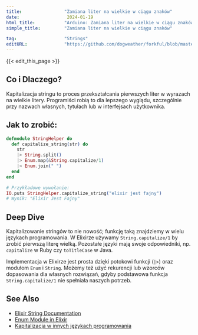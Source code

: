 ```yaml
---
title:                "Zamiana liter na wielkie w ciągu znaków"
date:                  2024-01-19
html_title:           "Arduino: Zamiana liter na wielkie w ciągu znaków"
simple_title:         "Zamiana liter na wielkie w ciągu znaków"

tag:                  "Strings"
editURL:              "https://github.com/dogweather/forkful/blob/master/content/pl/elixir/capitalizing-a-string.md"
---
```


{{< edit_this_page >}}

## Co i Dlaczego?
Kapitalizacja stringu to proces przekształcania pierwszych liter w wyrazach na wielkie litery. Programiści robią to dla lepszego wyglądu, szczególnie przy nazwach własnych, tytułach lub w interfejsach użytkownika.

## Jak to zrobić:
```elixir
defmodule StringHelper do
  def capitalize_string(str) do
    str
    |> String.split()
    |> Enum.map(&String.capitalize/1)
    |> Enum.join(" ")
  end
end

# Przykładowe wywołanie:
IO.puts StringHelper.capitalize_string("elixir jest fajny") 
# Wynik: "Elixir Jest Fajny"
```

## Deep Dive
Kapitalizowanie stringów to nie nowość; funkcję taką znajdziemy w wielu językach programowania. W Elixirze używamy `String.capitalize/1` by zrobić pierwszą literę wielką. Pozostałe języki mają swoje odpowiedniki, np. `capitalize` w Ruby czy `toTitleCase` w Java.

Implementacja w Elixirze jest prosta dzięki potokowi funkcji (`|>`) oraz modułom `Enum` i `String`. Możemy też użyć rekurencji lub wzorców dopasowania dla własnych rozwiązań, gdyby podstawowa funkcja `String.capitalize/1` nie spełniała naszych potrzeb.

## See Also
- [Elixir String Documentation](https://hexdocs.pm/elixir/String.html)
- [Enum Module in Elixir](https://hexdocs.pm/elixir/Enum.html)
- [Kapitalizacja w innych językach programowania](https://rosettacode.org/wiki/Letter_frequency#Capitalize_the_first_letter_of_each_word)
